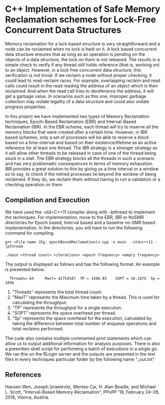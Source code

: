 # C++ Implementation of Safe Memory Reclamation schemes for Lock-Free Concurrent Data Structures

Memory reclamation for a lock based structure is very straightforward and a node can be reclaimed when no lock is held on it. A lock based concurrent data structure ensures that as long as an operation is pending on the objects of a data structure, the lock on them is not released. The results in a simple check to verify if any thread still holds reference (that is, working on) to an object. However, in a lock free concurrent data structure, this verification is not trivial. If we reclaim a node without proper checking, it could lead to read-reclaim races. For example, overlapping reclaim and read calls could result in the read reading the address of an object which is then reclaimed. And when the read call tries to dereference the address, it will get a garbage value. In scenarios such as this one, improper garbage collection may violate legality of a data structure and could also violate progress properties.

In this project we have implemented two types of Memory Reclamation techniques, Epoch-Based Reclamation (EBR) and Interval-Based Reclamation (IBR). In the EBR scheme, each thread will try to reserve all the memory blocks that were created after a certain time. However, in IBR based schemes, only a set of processes will be able to reserve a block based on a time-interval and based on their existence/lifetime as an active reference for at least one thread. The IBR strategy is a stronger strategy as it will allow other threads to be released in case of one of the thread being stuck in a stall. The EBR strategy blocks all the threads in such a scenario and has very problematic consequences in terms of memory exhaustion. IBR provides a great solution to this by giving us a time interval or a window so to say, to check if the retired processes lie beyond the window of being reclaimed. If they do, we reclaim them without having to run a validation or a checking operation on them. 

## Compilation and Execution
We have used the -std=C++11 compiler along with -lpthread to implement the techniques. 
For implementation, move to the EBR, IBR or NoSMR directories for Epoch based, Interval based and a baseline no-SMR based implementation. In the directories, you will have to run the following command for compiling.
```
g++ <File name (Eg. epochBasedReclamation)>.cpp -o main  -std=c++11 -lpthread

./main <thread count> <iterations> <epoch frequency> <empty frequency>
```
The output is displayed as follows and has the following format. An example is presented below:
```
  Threads= 64     MaxT= 42754187  TP = 1496.93    SOPT = 16.1875  Sp = 1036
```
1. "Threads" represents the total thread count.
2. "MaxT" represents the Maximum time taken by a thread. This is used for calculating the throughput.
3. "TP" represents the throughput for a single execution. 
4. "SOPT" represents the space overhead per thread.
5. "Sp" represents the space overhead for the execution, calculated by taking the difference between total number of enqueue operations and total reclaims performed. 

The code also contains multiple commented print statements which can allow us to output additional information for analysis purposes. 
There is also a prewritten shell script for performing a batch of executions in a single go. We ran this on the RLogin server and the outputs are presented in the text files in every techniques particular folder by the following name "<technique>_out.txt"

## References
Haosen Wen, Joseph Izraelevitz, Wentao Cai, H. Alan Beadle, and Michael L. Scott, "Interval-Based Memory Reclamation", PPoPP ’18, February 24–28, 2018, Vienna, Austria.
